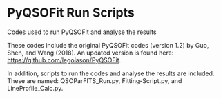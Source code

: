 # PyQSOFit Run Scripts
 Codes used to run PyQSOFit and analyse the results

These codes include the original PyQSOFit codes (version 1.2) by Guo, Shen, and Wang (2018). An updated version is found here: https://github.com/legolason/PyQSOFit.

In addition, scripts to run the codes and analyse the results are included. These are named: QSOParFITS_Run.py, Fitting-Script.py, and LineProfile_Calc.py.
